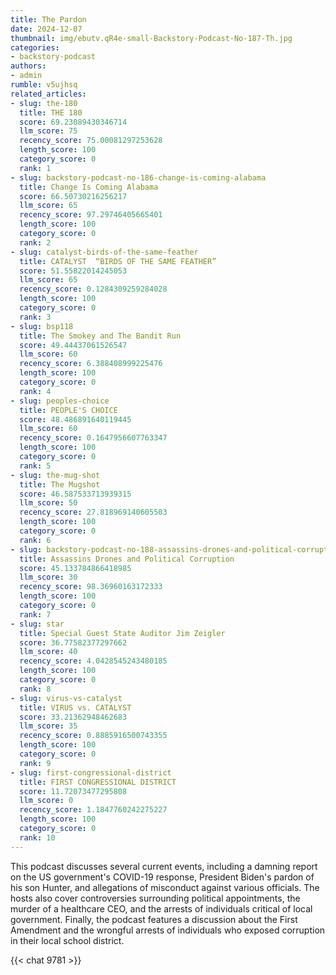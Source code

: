 ```yaml
---
title: The Pardon
date: 2024-12-07
thumbnail: img/ebutv.qR4e-small-Backstory-Podcast-No-187-Th.jpg
categories:
- backstory-podcast
authors:
- admin
rumble: v5ujhsq
related_articles:
- slug: the-180
  title: THE 180
  score: 69.23089430346714
  llm_score: 75
  recency_score: 75.00081297253628
  length_score: 100
  category_score: 0
  rank: 1
- slug: backstory-podcast-no-186-change-is-coming-alabama
  title: Change Is Coming Alabama
  score: 66.50730216256217
  llm_score: 65
  recency_score: 97.29746405665401
  length_score: 100
  category_score: 0
  rank: 2
- slug: catalyst-birds-of-the-same-feather
  title: CATALYST  “BIRDS OF THE SAME FEATHER”
  score: 51.55822014245053
  llm_score: 65
  recency_score: 0.1284309259284028
  length_score: 100
  category_score: 0
  rank: 3
- slug: bsp118
  title: The Smokey and The Bandit Run
  score: 49.44437061526547
  llm_score: 60
  recency_score: 6.388408999225476
  length_score: 100
  category_score: 0
  rank: 4
- slug: peoples-choice
  title: PEOPLE'S CHOICE
  score: 48.486891640119445
  llm_score: 60
  recency_score: 0.1647956607763347
  length_score: 100
  category_score: 0
  rank: 5
- slug: the-mug-shot
  title: The Mugshot
  score: 46.587533713939315
  llm_score: 50
  recency_score: 27.818969140605503
  length_score: 100
  category_score: 0
  rank: 6
- slug: backstory-podcast-no-188-assassins-drones-and-political-corruption
  title: Assassins Drones and Political Corruption
  score: 45.133784866418985
  llm_score: 30
  recency_score: 98.36960163172333
  length_score: 100
  category_score: 0
  rank: 7
- slug: star
  title: Special Guest State Auditor Jim Zeigler
  score: 36.77582377297662
  llm_score: 40
  recency_score: 4.0428545243480185
  length_score: 100
  category_score: 0
  rank: 8
- slug: virus-vs-catalyst
  title: VIRUS vs. CATALYST
  score: 33.21362948462683
  llm_score: 35
  recency_score: 0.8885916500743355
  length_score: 100
  category_score: 0
  rank: 9
- slug: first-congressional-district
  title: FIRST CONGRESSIONAL DISTRICT
  score: 11.72073477295808
  llm_score: 0
  recency_score: 1.1847760242275227
  length_score: 100
  category_score: 0
  rank: 10
---
```

This podcast discusses several current events, including a damning report on the US government's COVID-19 response, President Biden's pardon of his son Hunter, and allegations of misconduct against various officials. The hosts also cover controversies surrounding political appointments, the murder of a healthcare CEO, and the arrests of individuals critical of local government. Finally, the podcast features a discussion about the First Amendment and the wrongful arrests of individuals who exposed corruption in their local school district.

{{< chat 9781 >}}
